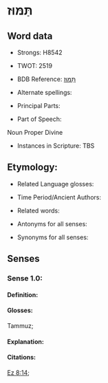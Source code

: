 # תַּמּוּז

<!-- Status: S2="NeedsEdits" -->
<!-- Lexica used for edits:   -->

## Word data

* Strongs: H8542

* TWOT: 2519

* BDB Reference: [תַּמּוּז](rc://en/bdb/dict/w.ax.ac)

* Alternate spellings:

* Principal Parts:

* Part of Speech:

Noun Proper Divine

* Instances in Scripture: TBS

## Etymology:

* Related Language glosses:

* Time Period/Ancient Authors:

* Related words:

* Antonyms for all senses:

* Synonyms for all senses:

## Senses

### Sense 1.0:

#### Definition:

#### Glosses:

Tammuz; 

#### Explanation:

#### Citations:

[Ez 8:14](rc://he/uhb/book/ezk/8/14); 

